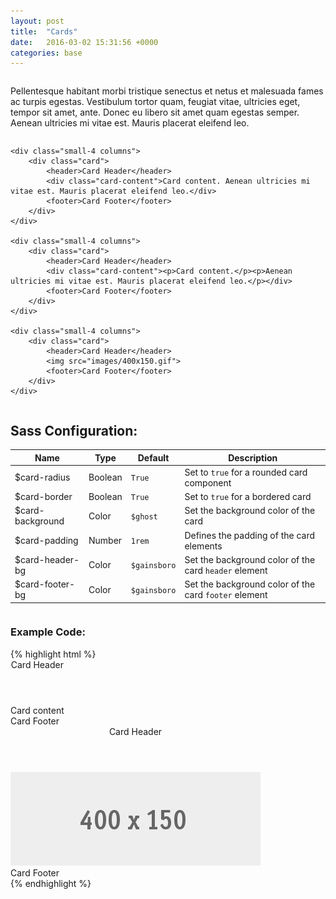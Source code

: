 ```yaml
---
layout: post
title:  "Cards"
date:   2016-03-02 15:31:56 +0000
categories: base
---
```


<div class="row column">
    <p class="lead-text">Pellentesque habitant morbi tristique senectus et netus et malesuada fames ac turpis egestas. Vestibulum tortor quam, feugiat vitae, ultricies eget, tempor sit amet, ante. Donec eu libero sit amet quam egestas semper. Aenean ultricies mi vitae est. Mauris placerat eleifend leo.</p>
</div>

<div class="row">

    <div class="small-4 columns">
        <div class="card">
            <header>Card Header</header>
            <div class="card-content">Card content. Aenean ultricies mi vitae est. Mauris placerat eleifend leo.</div>
            <footer>Card Footer</footer>
        </div>
    </div>

    <div class="small-4 columns">
        <div class="card">
            <header>Card Header</header>
            <div class="card-content"><p>Card content.</p><p>Aenean ultricies mi vitae est. Mauris placerat eleifend leo.</p></div>
            <footer>Card Footer</footer>
        </div>
    </div>

    <div class="small-4 columns">
        <div class="card">
            <header>Card Header</header>
            <img src="images/400x150.gif">
            <footer>Card Footer</footer>
        </div>
    </div>

</div>

<div class="row column">
    <h2>Sass Configuration:</h2>
    <table>
        <thead>
            <tr>
                <th>Name</th>
                <th>Type</th>
                <th>Default</th>
                <th>Description</th>
            </tr>
        </thead>
        <tbody>
            <tr>
                <td>$card-radius</td>
                <td>Boolean</td>
                <td><code>True</code></td>
                <td>Set to <code>true</code> for a rounded card component</td>
            </tr>
            <tr>
                <td>$card-border</td>
                <td>Boolean</td>
                <td><code>True</code></td>
                <td>Set to <code>true</code> for a bordered card</td>
            </tr>
            <tr>
                <td>$card-background</td>
                <td>Color</td>
                <td><code>$ghost</code></td>
                <td>Set the background color of the card</td>
            </tr>
            <tr>
                <td>$card-padding</td>
                <td>Number</td>
                <td><code>1rem</code></td>
                <td>Defines the padding of the card elements</td>
            </tr>
            <tr>
                <td>$card-header-bg</td>
                <td>Color</td>
                <td><code>$gainsboro</code></td>
                <td>Set the background color of the card <code>header</code> element</td>
            </tr>
            <tr>
                <td>$card-footer-bg</td>
                <td>Color</td>
                <td><code>$gainsboro</code></td>
                <td>Set the background color of the card <code>footer</code> element</td>
            </tr>
        </tbody>
    </table></div>

<div class="row column">
<h3>Example Code:</h3>
{% highlight html %}
<!-- Card with Header, Content and Footer -->
<div class="small-4 columns">
    <div class="card">
        <header>Card Header</header>
        <div class="card-content">Card content</div>
        <footer>Card Footer</footer>
    </div>
</div>

<!-- Card with Image -->
<div class="small-4 columns">
    <div class="card">
        <header>Card Header</header>
        <img src="images/400x150.gif">
        <footer>Card Footer</footer>
    </div>
</div>
{% endhighlight %}
</div>